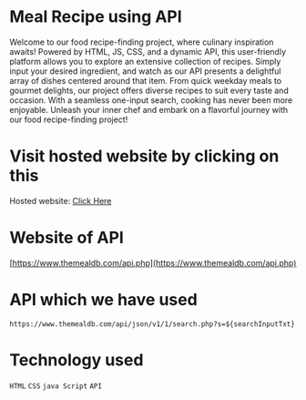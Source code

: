 # Meal Recipe using API
Welcome to our food recipe-finding project, where culinary inspiration awaits! Powered by HTML, JS, CSS, and a dynamic API, this user-friendly platform allows you to explore an extensive collection of recipes. Simply input your desired ingredient, and watch as our API presents a delightful array of dishes centered around that item. From quick weekday meals to gourmet delights, our project offers diverse recipes to suit every taste and occasion. With a seamless one-input search, cooking has never been more enjoyable. Unleash your inner chef and embark on a flavorful journey with our food recipe-finding project!


# Visit hosted website by clicking on this 
Hosted website: [Click Here](https://mealpreps.000webhostapp.com/)

# Website of API
[https://www.themealdb.com/api.php](https://www.themealdb.com/api.php)

# API which we have used 
`https://www.themealdb.com/api/json/v1/1/search.php?s=${searchInputTxt}`

# Technology used
`HTML`
`CSS`
`java Script`
`API`




